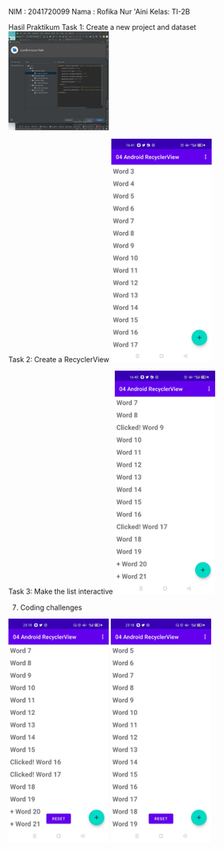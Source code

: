 NIM  : 2041720099
Nama : Rofika Nur 'Aini
Kelas: TI-2B

Hasil Praktikum
Task 1: Create a new project and dataset
<img src="images/task1.png" alt="drawing" width="200"/>

Task 2: Create a RecyclerView
<img src="images/task2.jpg" alt="drawing" width="200"/>

Task 3: Make the list interactive
<img src="images/task3.jpg" alt="drawing" width="200"/>

7. Coding challenges
<img src="images/codchal1.jpg" alt="drawing" width="200"/>
<img src="images/codchal2.jpg" alt="drawing" width="200"/>
